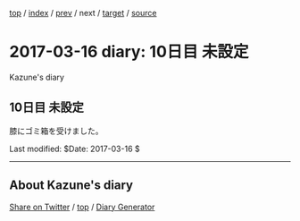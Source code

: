 [top](../index.html) 
 / [index](index.html) 
 / [prev](ig170315.html) 
 / next 
 / [target](https://kazune.github.io/diary/2017/ig170316.html) 
 / [source](https://github.com/kazune/diary/blob/master/2017/ig170316.src.md) 

2017-03-16 diary: 10日目 未設定
=====================================================================================================
Kazune's diary

## 10日目 未設定

膝にゴミ箱を受けました。

Last modified: $Date: 2017-03-16 $


----------------------------------------------------------------------------------------------------

## About Kazune's diary

[Share on Twitter](https://twitter.com/intent/tweet?hashtags=igapyon%2Cdiary%2C%E3%81%84%E3%81%8C%E3%81%B4%E3%82%87%E3%82%93&text=10%E6%97%A5%E7%9B%AE+%E6%9C%AA%E8%A8%AD%E5%AE%9A&url=https%3A%2F%2Fkazune.github.io%2Fdiary%2F2017%2Fig170316.html) / [top](../index.html) / [Diary Generator](https://github.com/igapyon/igapyonv3)

